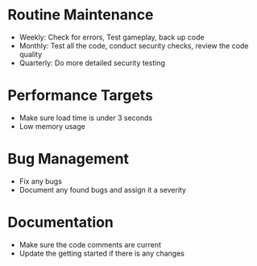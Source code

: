 # Routine Maintenance
- Weekly: Check for errors, Test gameplay, back up code
- Monthly: Test all the code, conduct security checks, review the code quality
- Quarterly: Do more detailed security testing
# Performance Targets
- Make sure load time is under 3 seconds
- Low memory usage
# Bug Management
- Fix any bugs
- Document any found bugs and assign it a severity
# Documentation
- Make sure the code comments are current
- Update the getting started if there is any changes


